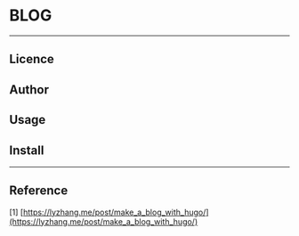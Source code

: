 # BLOG 

-----
## Licence

## Author

## Usage

## Install


------
## Reference
[1]  [https://lyzhang.me/post/make_a_blog_with_hugo/](https://lyzhang.me/post/make_a_blog_with_hugo/)

